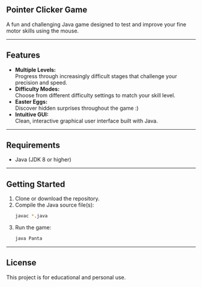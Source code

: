 ## Pointer Clicker Game

A fun and challenging Java game designed to test and improve your fine motor skills using the mouse.

---

## Features

- **Multiple Levels:**  
  Progress through increasingly difficult stages that challenge your precision and speed.
- **Difficulty Modes:**  
  Choose from different difficulty settings to match your skill level.
- **Easter Eggs:**  
  Discover hidden surprises throughout the game :)
- **Intuitive GUI:**  
  Clean, interactive graphical user interface built with Java.

---

## Requirements

- Java (JDK 8 or higher)

---

## Getting Started

1. Clone or download the repository.
2. Compile the Java source file(s):
    ```bash
    javac *.java
    ```
3. Run the game:
    ```bash
    java Panta
    ```
---

## License

This project is for educational and personal use.
